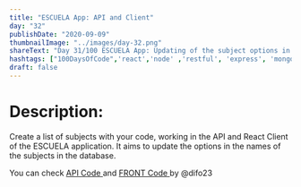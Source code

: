 ```yaml
---
title: "ESCUELA App: API and Client"
day: "32"
publishDate: "2020-09-09"
thumbnailImage: "../images/day-32.png"
shareText: "Day 31/100 ESCUELA App: Updating of the subject options in the API and client."
hashtags: ["100DaysOfCode",'react','node' ,'restful', 'express', 'mongodb', 'deep_learning', 'hooks']
draft: false
---
```


# Description:
Create a list of subjects with your code, working in the API and React Client of the ESCUELA application. It aims to update the options in the names of the subjects in the database.


You can check  <a href="https://github.com/difo23/cemasapi" target="_blank"> API Code </a> and <a href= 'https://github.com/difo23/cemasfront'> FRONT Code </a> by @difo23



